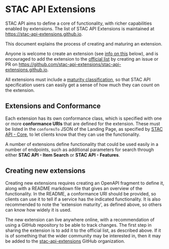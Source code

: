 # STAC API Extensions

STAC API aims to define a core of functionality, with richer capabilities enabled by extensions. The list of
STAC API Extensions is maintained at <https://stac-api-extensions.github.io>.

This document explains the process of creating and maturing an extension.

Anyone is welcome to create an extension (see [info on this](#creating-new-extensions) below), and is encouraged
to add the extension to the [official list](https://stac-api-extensions.github.io) by creating an issue or PR
on <https://github.com/stac-api-extensions/stac-api-extensions.github.io>.

All extensions must include a [maturity classification](README.md#maturity-classification), so that STAC API
specification users can easily get a sense of how much they can count on the extension.

## Extensions and Conformance

Each extension has its own conformance class, which is specified with one or more **conformance URIs**
that are defined for the extension. These must be listed in the `conformsTo` JSON of the Landing Page,
as specified by [STAC API - Core](core/), to let clients know that they can use the functionality.

A number of extensions define functionality that could be used easily in a number of endpoints, such
as additional parameters for search through either **STAC API - Item Search** or **STAC API - Features**.

## Creating new extensions

Creating new extensions requires creating an OpenAPI fragment to define it, along with a README markdown file that gives
an overview of the functionality. In the README, a conformance URI should be provided, so clients can use it to tell if
a service has the indicated functionality. It is also recommended to note the 'extension maturity', as defined above,
so others can know how widely it is used.

The new extension can live anywhere online, with a recommendation of using a GitHub repository to be able to track changes.
The first step in sharing the extension is to add it to the official list, as described above. If it is of something
that the wider community may be interested in, then it may be added to the
[stac-api-extensions](https://github.com/stac-api-extensions) GitHub organization.
